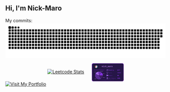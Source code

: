 ## Hi, I'm Nick-Maro

My commits:  
![snake gif](https://github.com/Nick-Maro/Nick-Maro/blob/output/github-snake-dark.svg)

<div style="text-align: center;">
    <a href="https://leetcode.com/nick007sbt" style="display: inline-block; margin-right: 20px;">
        <img src="https://leetcard.jacoblin.cool/nick007sbt" alt="Leetcode Stats" style="max-width: 300px; height: auto;">
    </a>
    <img src="https://raw.githubusercontent.com/Nick-Maro/ocbadge_themes/main/card.svg" alt="OC Badge" style="display: inline-block; max-width: 100px; height: auto; vertical-align: middle;">
</div>

<a href="https://marottanicolo.netlify.app">
    <img src="https://img.shields.io/badge/Visit-My%20Portfolio-purple?style=for-the-badge" alt="Visit My Portfolio">
</a>

